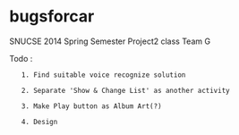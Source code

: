 bugsforcar
==========

SNUCSE 2014 Spring Semester Project2 class Team G

Todo :

       1. Find suitable voice recognize solution

       2. Separate 'Show & Change List' as another activity
       
       3. Make Play button as Album Art(?)

       4. Design